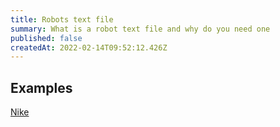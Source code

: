 ```yaml
---
title: Robots text file
summary: What is a robot text file and why do you need one
published: false
createdAt: 2022-02-14T09:52:12.426Z
---
```

## Examples

[Nike](https://www.nike.com/robots.txt)